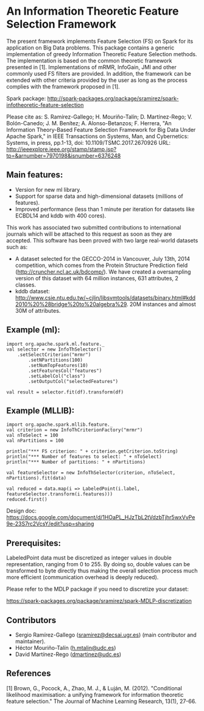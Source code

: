 An Information Theoretic Feature Selection Framework
=====================================================

The present framework implements Feature Selection (FS) on Spark for its application on Big Data problems. This package contains a generic implementation of greedy Information Theoretic Feature Selection methods. The implementation is based on the common theoretic framework presented in [1]. Implementations of mRMR, InfoGain, JMI and other commonly used FS filters are provided. In addition, the framework can be extended with other criteria provided by the user as long as the process complies with the framework proposed in [1].

Spark package: http://spark-packages.org/package/sramirez/spark-infotheoretic-feature-selection

Please cite as: S. Ramírez-Gallego; H. Mouriño-Talín; D. Martínez-Rego; V. Bolón-Canedo; J. M. Benítez; A. Alonso-Betanzos; F. Herrera, "An Information Theory-Based Feature Selection Framework for Big Data Under Apache Spark," in IEEE Transactions on Systems, Man, and Cybernetics: Systems, in press, pp.1-13, doi: 10.1109/TSMC.2017.2670926
URL: http://ieeexplore.ieee.org/stamp/stamp.jsp?tp=&arnumber=7970198&isnumber=6376248


## Main features:

* Version for new ml library.
* Support for sparse data and high-dimensional datasets (millions of features).
* Improved performance (less than 1 minute per iteration for datasets like ECBDL14 and kddb with 400 cores).

This work has associated two submitted contributions to international journals which will be attached to this request as soon as they are accepted. This software has been proved with two large real-world datasets such as:

- A dataset selected for the GECCO-2014 in Vancouver, July 13th, 2014 competition, which comes from the Protein Structure Prediction field (http://cruncher.ncl.ac.uk/bdcomp/). We have created a oversampling version of this dataset with 64 million instances, 631 attributes, 2 classes.
- kddb dataset: http://www.csie.ntu.edu.tw/~cjlin/libsvmtools/datasets/binary.html#kdd2010%20%28bridge%20to%20algebra%29. 20M instances and almost 30M of attributes.

## Example (ml): 
	import org.apache.spark.ml.feature._
	val selector = new InfoThSelector()
		.setSelectCriterion("mrmr")
	      	.setNPartitions(100)
	      	.setNumTopFeatures(10)
	      	.setFeaturesCol("features")
	      	.setLabelCol("class")
	      	.setOutputCol("selectedFeatures")
   
	val result = selector.fit(df).transform(df)

## Example (MLLIB): 
	import org.apache.spark.mllib.feature._
	val criterion = new InfoThCriterionFactory("mrmr")
	val nToSelect = 100
	val nPartitions = 100
	
	println("*** FS criterion: " + criterion.getCriterion.toString)
	println("*** Number of features to select: " + nToSelect)
	println("*** Number of partitions: " + nPartitions)
	
	val featureSelector = new InfoThSelector(criterion, nToSelect, nPartitions).fit(data)
	
	val reduced = data.map(i => LabeledPoint(i.label, featureSelector.transform(i.features)))
	reduced.first()
        

Design doc: https://docs.google.com/document/d/1HOaPL_HJzTbL2tVdzbTjhr5wxVvPe9e-23S7rc2VcsY/edit?usp=sharing

## Prerequisites:

LabeledPoint data must be discretized as integer values in double representation, ranging from 0 to 255. 
By doing so, double values can be transformed to byte directly thus making the overall selection process much more efficient (communication overhead is deeply reduced).

Please refer to the MDLP package if you need to discretize your dataset: 

https://spark-packages.org/package/sramirez/spark-MDLP-discretization

## Contributors

- Sergio Ramírez-Gallego (sramirez@decsai.ugr.es) (main contributor and maintainer).
- Héctor Mouriño-Talín (h.mtalin@udc.es)
- David Martínez-Rego (dmartinez@udc.es)

## References

[1] Brown, G., Pocock, A., Zhao, M. J., & Luján, M. (2012). "Conditional likelihood maximisation: a unifying framework for information theoretic feature selection." The Journal of Machine Learning Research, 13(1), 27-66.


